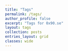 ```yaml
---
title: "Tags"
permalink: /tags/
author_profile: false
excerpt: "Tags for 0x90.se"
layout: tags
collection: posts
entries_layout: grid
classes: wide
---
```


